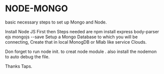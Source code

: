 # NODE-MONGO
basic necessary steps to set up Mongo and Node. 

Install Node JS First
then Steps needed are
npm install express body-parser ejs mongojs --save
Setup a Mongo Database to which you will be connecting,
Create that in local MonogDB or Mlab like service Clouds.

Don forget to run node init. to creat node module .
also install the nodemon to auto debug the file.

Thanks
Taps.


